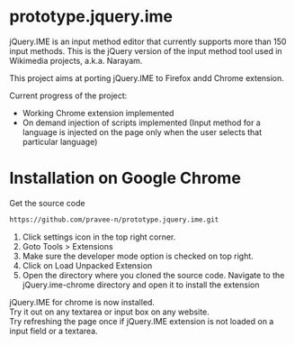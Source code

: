 prototype.jquery.ime
====================

jQuery.IME is an input method editor that currently supports more than 150 input methods. This is the jQuery version of the input method tool
used in Wikimedia projects, a.k.a. Narayam.

This project aims at porting jQuery.IME to Firefox andd Chrome extension.

Current progress of the project:
* Working Chrome extension implemented
* On demand injection of scripts implemented (Input method for a language 
is injected on the page only when the user selects that particular language)

Installation on Google Chrome
=============================

Get the source code
```bash
https://github.com/pravee-n/prototype.jquery.ime.git
```

1. Click settings icon in the top right corner.
2. Goto Tools > Extensions
3. Make sure the developer mode option is checked on top right.
4. Click on Load Unpacked Extension
5. Open the directory where you cloned the source code. Navigate to the jQuery.ime-chrome directory and open it to install the extension


jQuery.IME for chrome is now installed.<br>
Try it out on any textarea or input box on any website. <br>
Try refreshing the page once if jQuery.IME extension is not loaded on a input field or a textarea.

